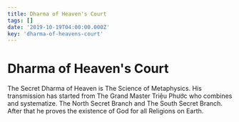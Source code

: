 ```yaml
---
title: Dharma of Heaven's Court
tags: []
date: '2019-10-19T04:00:00.000Z'
key: 'dharma-of-heavens-court'
---
```


# Dharma of Heaven's Court

The Secret Dharma of Heaven is The Science of Metaphysics. His transmission has started from The Grand Master Triệu Phước who combines and systematize. The North Secret Branch and The South Secret Branch. After that he proves the existence of God for all Religions on Earth.
